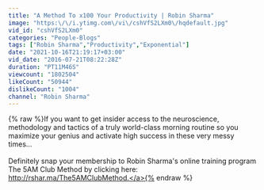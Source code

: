 ```yaml
---
title: "A Method To x100 Your Productivity | Robin Sharma"
image: "https:\/\/i.ytimg.com\/vi\/cshVfS2LXm0\/hqdefault.jpg"
vid_id: "cshVfS2LXm0"
categories: "People-Blogs"
tags: ["Robin Sharma","Productivity","Exponential"]
date: "2021-10-16T21:19:17+03:00"
vid_date: "2016-07-21T08:22:28Z"
duration: "PT11M46S"
viewcount: "1802504"
likeCount: "50944"
dislikeCount: "1004"
channel: "Robin Sharma"
---
```

{% raw %}If you want to get insider access to the neuroscience, methodology and tactics of a truly world-class morning routine so you maximize your genius and activate high success in these very messy times…<br /><br />Definitely snap your membership to Robin Sharma's online training program The 5AM Club Method by clicking here: <a rel="nofollow" target="blank" href="http://rshar.ma/The5AMClubMethod.">http://rshar.ma/The5AMClubMethod.</a>{% endraw %}

